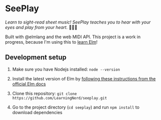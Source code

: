 # SeePlay

*Learn to sight-read sheet music! SeePlay teaches you to hear with your eyes and play from your heart.* 👀🎹💖

Built with @elmlang and the web MIDI API. This project is a work in progress, because I'm using this to [learn Elm](https://guide.elm-lang.org)!


## Development setup

  1. Make sure you have Nodejs installed: `node --version`
 
  1. Install the latest version of Elm by [following these instructions from the official Elm docs](https://guide.elm-lang.org/install.html) 

  1. Clone this repository: `git clone https://github.com/LearningNerd/seeplay.git`
  
  1. Go to the project directory (`cd seeplay`) and run `npm install` to download dependencies

